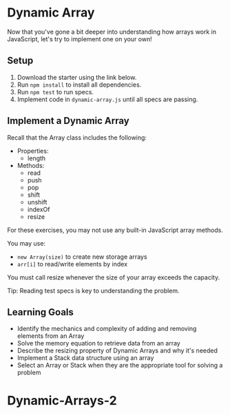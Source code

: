 # Dynamic Array

Now that you've gone a bit deeper into understanding how arrays work in
JavaScript, let's try to implement one on your own!

## Setup

1. Download the starter using the link below.
2. Run `npm install` to install all dependencies.
3. Run `npm test` to run specs.
4. Implement code in `dynamic-array.js` until all specs are passing.

## Implement a Dynamic Array

Recall that the Array class includes the following:

* Properties:
  * length
* Methods:
  * read
  * push
  * pop
  * shift
  * unshift
  * indexOf
  * resize

For these exercises, you may not use any built-in JavaScript array methods.

You may use:

* `new Array(size)` to create new storage arrays
* `arr[i]` to read/write elements by index

You must call resize whenever the size of your array exceeds the capacity.

Tip: Reading test specs is key to understanding the problem.

## Learning Goals

* Identify the mechanics and complexity of adding and removing elements from an
  Array
* Solve the memory equation to retrieve data from an array
* Describe the resizing property of Dynamic Arrays and why it's needed
* Implement a Stack data structure using an array
* Select an Array or Stack when they are the appropriate tool for solving a
  problem
# Dynamic-Arrays-2
